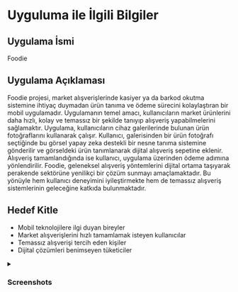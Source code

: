 # Uyguluma ile İlgili Bilgiler

## Uygulama İsmi
Foodie

## Uygulama Açıklaması
Foodie projesi, market alışverişlerinde kasiyer ya da barkod okutma sistemine ihtiyaç duymadan ürün tanıma ve ödeme sürecini kolaylaştıran bir mobil uygulamadır. Uygulamanın temel amacı, kullanıcıların market ürünlerini daha hızlı, kolay ve temassız bir şekilde tanıyıp alışveriş yapabilmelerini sağlamaktır. Uygulama, kullanıcıların cihaz galerilerinde bulunan ürün fotoğraflarını kullanarak çalışır.  Kullanıcı, galerisinden bir ürün fotoğrafı seçtiğinde bu görsel yapay zeka destekli bir nesne tanıma sistemine gönderilir ve görseldeki ürün tanımlanarak dijital alışveriş sepetine eklenir. Alışveriş tamamlandığında ise kullanıcı, uygulama üzerinden ödeme adımına yönlendirilir. Foodie, geleneksel alışveriş yöntemlerini dijital ortama taşıyarak perakende sektörüne yenilikçi bir çözüm sunmayı amaçlamaktadır. Bu yönüyle hem kullanıcı deneyimini iyileştirmekte hem de temassız alışveriş sistemlerinin geleceğine katkıda bulunmaktadır.

## Hedef Kitle
*  Mobil teknolojilere ilgi duyan bireyler
* Market alışverişlerini hızlı tamamlamak isteyen kullanıcılar
* Temassız alışverişi tercih eden kişiler
* Dijital çözümleri benimseyen tüketiciler


<details>
  <summary><h3>Screenshots</h3></summary>

  <h4>Başlangıç ve Giriş Ekranları</h4>
  <table>
    <tr>
      <td><img src="https://github.com/Selinayceylann/Foodie/blob/2bb61ec2536ea1ac80e278a907b89592dbf34e6c/FoodieStoreApp/Screenshots/LoginScreen.png" alt="Login Screen" width="200"/></td>
      <td><img src="https://github.com/Selinayceylann/Foodie/blob/main/FoodieStoreApp/Screenshots/CreateAccountScreen.png" alt="Create Account Screen" width="200"/></td>
      <td><img src="https://github.com/Selinayceylann/Foodie/blob/main/FoodieStoreApp/Screenshots/SingInScreen.png" alt="Sign In Screen" width="200"/></td>
      <td><img src="https://github.com/Selinayceylann/Foodie/blob/main/FoodieStoreApp/Screenshots/PasswordScreen.png" alt="Password Screen" width="200"/></td>
    </tr>
  </table>

  <h4>Anasayfa ve Ürünler Ekranları</h4>
  <table>
    <tr>
      <td><img src="https://github.com/Selinayceylann/Foodie/blob/main/FoodieStoreApp/Screenshots/HomeScreen.png" alt="Home Screen" width="200"/></td>
      <td><img src="https://github.com/Selinayceylann/Foodie/blob/main/FoodieStoreApp/Screenshots/ProductScreen.png" alt="Product Screen" width="200"/></td>
      <td><img src="https://github.com/Selinayceylann/Foodie/blob/main/FoodieStoreApp/Screenshots/BuyScreen.png" alt="Buy Screen" width="200"/></td>
    </tr>
  </table>

  <h4>Sepetim Ekranları</h4>
  <table>
    <tr>
      <td><img src="https://github.com/Selinayceylann/Foodie/blob/main/FoodieStoreApp/Screenshots/BasketScreen.png" alt="Basket Screen" width="200"/></td>
      <td><img src="https://github.com/Selinayceylann/Foodie/blob/main/FoodieStoreApp/Screenshots/FullBasketScreen.png" alt="Full Basket Screen" width="200"/></td>
    </tr>
  </table>
</details>

